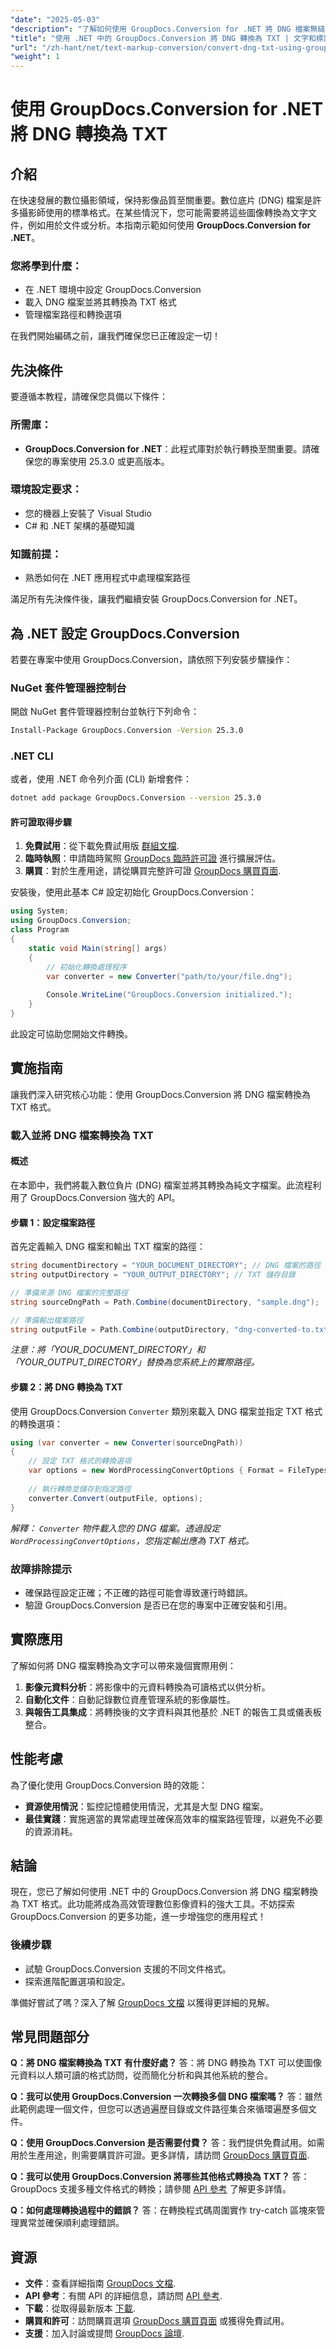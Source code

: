```yaml
---
"date": "2025-05-03"
"description": "了解如何使用 GroupDocs.Conversion for .NET 將 DNG 檔案無縫轉換為 TXT 格式。本實用指南將協助您提升數位資產管理能力。"
"title": "使用 .NET 中的 GroupDocs.Conversion 將 DNG 轉換為 TXT | 文字和標記轉換指南"
"url": "/zh-hant/net/text-markup-conversion/convert-dng-txt-using-groupdocs-net/"
"weight": 1
---
```


# 使用 GroupDocs.Conversion for .NET 將 DNG 轉換為 TXT

## 介紹
在快速發展的數位攝影領域，保持影像品質至關重要。數位底片 (DNG) 檔案是許多攝影師使用的標準格式。在某些情況下，您可能需要將這些圖像轉換為文字文件，例如用於文件或分析。本指南示範如何使用 **GroupDocs.Conversion for .NET**。

### 您將學到什麼：
- 在 .NET 環境中設定 GroupDocs.Conversion
- 載入 DNG 檔案並將其轉換為 TXT 格式
- 管理檔案路徑和轉換選項

在我們開始編碼之前，讓我們確保您已正確設定一切！

## 先決條件
要遵循本教程，請確保您具備以下條件：

### 所需庫：
- **GroupDocs.Conversion for .NET**：此程式庫對於執行轉換至關重要。請確保您的專案使用 25.3.0 或更高版本。

### 環境設定要求：
- 您的機器上安裝了 Visual Studio
- C# 和 .NET 架構的基礎知識

### 知識前提：
- 熟悉如何在 .NET 應用程式中處理檔案路徑

滿足所有先決條件後，讓我們繼續安裝 GroupDocs.Conversion for .NET。

## 為 .NET 設定 GroupDocs.Conversion
若要在專案中使用 GroupDocs.Conversion，請依照下列安裝步驟操作：

### NuGet 套件管理器控制台
開啟 NuGet 套件管理器控制台並執行下列命令：
```bash
Install-Package GroupDocs.Conversion -Version 25.3.0
```

### .NET CLI
或者，使用 .NET 命令列介面 (CLI) 新增套件：
```bash
dotnet add package GroupDocs.Conversion --version 25.3.0
```

#### 許可證取得步驟
1. **免費試用**：從下載免費試用版 [群組文檔](https://releases。groupdocs.com/conversion/net/).
2. **臨時執照**：申請臨時駕照 [GroupDocs 臨時許可證](https://purchase.groupdocs.com/temporary-license/) 進行擴展評估。
3. **購買**：對於生產用途，請從購買完整許可證 [GroupDocs 購買頁面](https://purchase。groupdocs.com/buy).

安裝後，使用此基本 C# 設定初始化 GroupDocs.Conversion：
```csharp
using System;
using GroupDocs.Conversion;
class Program
{
    static void Main(string[] args)
    {
        // 初始化轉換處理程序
        var converter = new Converter("path/to/your/file.dng");
        
        Console.WriteLine("GroupDocs.Conversion initialized.");
    }
}
```
此設定可協助您開始文件轉換。

## 實施指南
讓我們深入研究核心功能：使用 GroupDocs.Conversion 將 DNG 檔案轉換為 TXT 格式。

### 載入並將 DNG 檔案轉換為 TXT
#### 概述
在本節中，我們將載入數位負片 (DNG) 檔案並將其轉換為純文字檔案。此流程利用了 GroupDocs.Conversion 強大的 API。

#### 步驟 1：設定檔案路徑
首先定義輸入 DNG 檔案和輸出 TXT 檔案的路徑：
```csharp
string documentDirectory = "YOUR_DOCUMENT_DIRECTORY"; // DNG 檔案的路徑
string outputDirectory = "YOUR_OUTPUT_DIRECTORY"; // TXT 儲存目錄

// 準備來源 DNG 檔案的完整路徑
string sourceDngPath = Path.Combine(documentDirectory, "sample.dng");

// 準備輸出檔案路徑
string outputFile = Path.Combine(outputDirectory, "dng-converted-to.txt");
```
*注意：將「YOUR_DOCUMENT_DIRECTORY」和「YOUR_OUTPUT_DIRECTORY」替換為您系統上的實際路徑。*

#### 步驟 2：將 DNG 轉換為 TXT
使用 GroupDocs.Conversion `Converter` 類別來載入 DNG 檔案並指定 TXT 格式的轉換選項：
```csharp
using (var converter = new Converter(sourceDngPath))
{
    // 設定 TXT 格式的轉換選項
    var options = new WordProcessingConvertOptions { Format = FileTypes.WordProcessingFileType.Txt };
    
    // 執行轉換並儲存到指定路徑
    converter.Convert(outputFile, options);
}
```
*解釋： `Converter` 物件載入您的 DNG 檔案。透過設定 `WordProcessingConvertOptions`，您指定輸出應為 TXT 格式。*

### 故障排除提示
- 確保路徑設定正確；不正確的路徑可能會導致運行時錯誤。
- 驗證 GroupDocs.Conversion 是否已在您的專案中正確安裝和引用。

## 實際應用
了解如何將 DNG 檔案轉換為文字可以帶來幾個實際用例：
1. **影像元資料分析**：將影像中的元資料轉換為可讀格式以供分析。
2. **自動化文件**：自動記錄數位資產管理系統的影像屬性。
3. **與報告工具集成**：將轉換後的文字資料與其他基於 .NET 的報告工具或儀表板整合。

## 性能考慮
為了優化使用 GroupDocs.Conversion 時的效能：
- **資源使用情況**：監控記憶體使用情況，尤其是大型 DNG 檔案。
- **最佳實踐**：實施適當的異常處理並確保高效率的檔案路徑管理，以避免不必要的資源消耗。

## 結論
現在，您已了解如何使用 .NET 中的 GroupDocs.Conversion 將 DNG 檔案轉換為 TXT 格式。此功能將成為高效管理數位影像資料的強大工具。不妨探索 GroupDocs.Conversion 的更多功能，進一步增強您的應用程式！

### 後續步驟
- 試驗 GroupDocs.Conversion 支援的不同文件格式。
- 探索進階配置選項和設定。

準備好嘗試了嗎？深入了解 [GroupDocs 文檔](https://docs.groupdocs.com/conversion/net/) 以獲得更詳細的見解。

## 常見問題部分
**Q：將 DNG 檔案轉換為 TXT 有什麼好處？**
答：將 DNG 轉換為 TXT 可以使圖像元資料以人類可讀的格式訪問，從而簡化分析和與其他系統的整合。

**Q：我可以使用 GroupDocs.Conversion 一次轉換多個 DNG 檔案嗎？**
答：雖然此範例處理一個文件，但您可以透過遍歷目錄或文件路徑集合來循環遍歷多個文件。

**Q：使用 GroupDocs.Conversion 是否需要付費？**
答：我們提供免費試用。如需用於生產用途，則需要購買許可證。更多詳情，請訪問 [GroupDocs 購買頁面](https://purchase。groupdocs.com/buy).

**Q：我可以使用 GroupDocs.Conversion 將哪些其他格式轉換為 TXT？**
答：GroupDocs 支援多種文件格式的轉換；請參閱 [API 參考](https://reference.groupdocs.com/conversion/net/) 了解更多詳情。

**Q：如何處理轉換過程中的錯誤？**
答：在轉換程式碼周圍實作 try-catch 區塊來管理異常並確保順利處理錯誤。

## 資源
- **文件**：查看詳細指南 [GroupDocs 文檔](https://docs。groupdocs.com/conversion/net/).
- **API 參考**：有關 API 的詳細信息，請訪問 [API 參考](https://reference。groupdocs.com/conversion/net/).
- **下載**：從取得最新版本 [下載](https://releases。groupdocs.com/conversion/net/).
- **購買和許可**：訪問購買選項 [GroupDocs 購買頁面](https://purchase.groupdocs.com/buy) 或獲得免費試用。
- **支援**：加入討論或提問 [GroupDocs 論壇](https://forum。groupdocs.com/c/conversion/10).